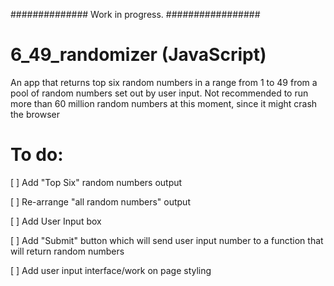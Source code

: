 ##############  Work in progress.  #################

# 6_49_randomizer (JavaScript)
 An app that returns top six random numbers in a range from 1 to 49 from a pool of random numbers set out by user input.
 Not recommended to run more than 60 million random numbers at this moment, since it might crash the browser




# To do:
 [ ] Add "Top Six" random numbers output
 
 [ ] Re-arrange "all random numbers" output
 
 [ ] Add User Input box
 
 [ ] Add "Submit" button which will send user input number to a function that will return random numbers
 
 [ ] Add user input interface/work on page styling
 


